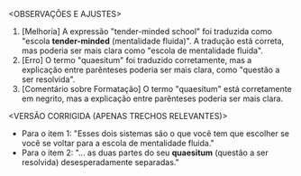 <OBSERVAÇÕES E AJUSTES>
1. [Melhoria] A expressão "tender-minded school" foi traduzida como "escola **tender-minded** (mentalidade fluida)". A tradução está correta, mas poderia ser mais clara como "escola de mentalidade fluida".
2. [Erro] O termo "quaesitum" foi traduzido corretamente, mas a explicação entre parênteses poderia ser mais clara, como "questão a ser resolvida".
3. [Comentário sobre Formatação] O termo "quaesitum" está corretamente em negrito, mas a explicação entre parênteses poderia ser mais clara.

<VERSÃO CORRIGIDA (APENAS TRECHOS RELEVANTES)>
- Para o item 1: "Esses dois sistemas são o que você tem que escolher se você se voltar para a escola de mentalidade fluida."
- Para o item 2: "... as duas partes do seu **quaesitum** (questão a ser resolvida) desesperadamente separadas."